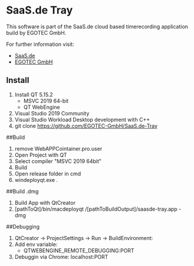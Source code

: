 # SaaS.de Tray

This software is part of the SaaS.de cloud based timerecording application build by EGOTEC GmbH.
 
<p>For further information visit:</p>
	<ul>
		<li>
			<a href="https://www.saas.de">SaaS.de</a>
		</li>
		<li>
			<a href="https://www.egotec.com">EGOTEC GmbH</a>
		</li>
	</ul>
	
## Install
1. Install QT 5.15.2
	- MSVC 2019 64-bit
	- QT WebEngine
3. Visual Studio 2019 Community
5. Visual Studio Workload Desktop development with C++
6. git clone https://github.com/EGOTEC-GmbH/SaaS.de-Tray

##Build
1. remove WebAPPCointainer.pro.user
2. Open Project with QT
3. Select compiler "MSVC 2019 64bit"
4. Build
5. Open release folder in cmd
6. windeployqt.exe .

##Build .dmg
1. Build App with QtCreator
2. [pathToQt]/bin/macdeployqt /[pathToBuildOutput]/saasde-tray.app -dmg

##Debugging
1. QtCreator -> ProjectSettings -> Run -> BuildEnvironment:
2. Add env variable:
	- QTWEBENGINE_REMOTE_DEBUGGING:PORT
3. Debuggin via Chrome: localhost:PORT



